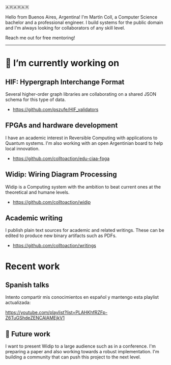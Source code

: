 🇦🇷🇦🇷🇦🇷

Hello from Buenos Aires, Argentina! I'm Martín Coll, a Computer Science bachelor and a professional engineer. I build systems for the public domain and I'm always looking for collaborators of any skill level.

Reach me out for free mentoring!

---

# 🔭 I’m currently working on

## HIF: Hypergraph Interchange Format
Several higher-order graph libraries are collaborating on a shared JSON schema for this type of data.

* https://github.com/pszufe/HIF_validators

## FPGAs and hardware development
I have an academic interest in Reversible Computing with applications to Quantum systems. I'm also working with an open Argentinian board to help local innovation.

* https://github.com/colltoaction/edu-ciaa-fpga

## Widip: Wiring Diagram Processing
Widip is a Computing system with the ambition to beat current ones at the theoretical and humane levels.

* https://github.com/colltoaction/widip

## Academic writing
I publish plain text sources for academic and related writings. These can be edited to produce new binary artifacts such as PDFs.

* https://github.com/colltoaction/writings

# Recent work
## Spanish talks
Intento compartir mis conocimientos en español y mantengo esta playlist actualizada:

https://youtube.com/playlist?list=PLAHKhfRZFp-Z6TuGShdeZENCAlAMEjkV1

## 🔮 Future work
I want to present Widip to a large audience such as in a conference. I'm preparing a paper and also working towards a robust implementation. I'm building a community that can push this project to the next level.

<!--
**colltoaction/colltoaction** is a ✨ _special_ ✨ repository because its `README.md` (this file) appears on your GitHub profile.

Here are some ideas to get you started:
..
- 🌱 I’m currently learning ...
- 👯 I’m looking to collaborate on ...
- 🤔 I’m looking for help with ...
- 💬 Ask me about ...
- 📫 How to reach me: ...
- 😄 Pronouns: ...
- ⚡ Fun fact: ...
-->
